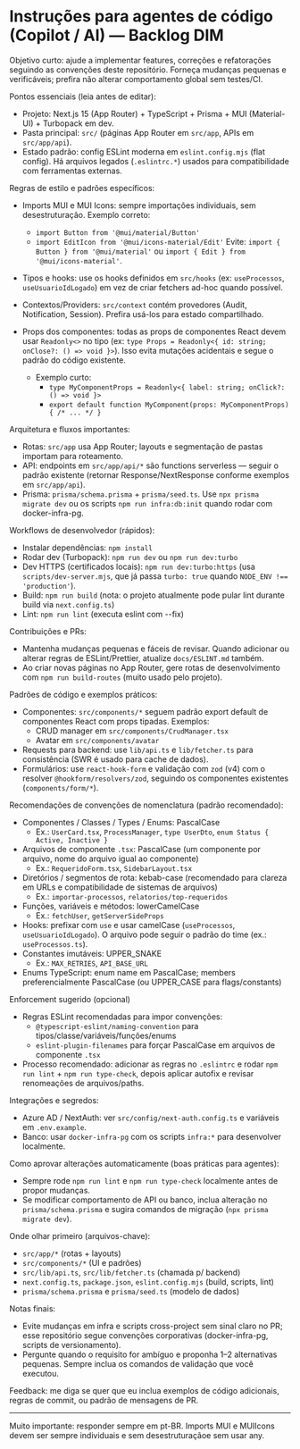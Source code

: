 # Instruções para agentes de código (Copilot / AI) — Backlog DIM

Objetivo curto: ajude a implementar features, correções e refatorações seguindo as convenções deste repositório. Forneça mudanças pequenas e verificáveis; prefira não alterar comportamento global sem testes/CI.

Pontos essenciais (leia antes de editar):

- Projeto: Next.js 15 (App Router) + TypeScript + Prisma + MUI (Material-UI) + Turbopack em dev.
- Pasta principal: `src/` (páginas App Router em `src/app`, APIs em `src/app/api`).
- Estado padrão: config ESLint moderna em `eslint.config.mjs` (flat config). Há arquivos legados (`.eslintrc.*`) usados para compatibilidade com ferramentas externas.

Regras de estilo e padrões específicos:

- Imports MUI e MUI Icons: sempre importações individuais, sem desestruturação. Exemplo correto:
  - `import Button from '@mui/material/Button'`
  - `import EditIcon from '@mui/icons-material/Edit'`
    Evite: `import { Button } from '@mui/material'` ou `import { Edit } from '@mui/icons-material'`.
- Tipos e hooks: use os hooks definidos em `src/hooks` (ex: `useProcessos`, `useUsuarioIdLogado`) em vez de criar fetchers ad-hoc quando possível.
- Contextos/Providers: `src/context` contém provedores (Audit, Notification, Session). Prefira usá-los para estado compartilhado.

- Props dos componentes: todas as props de componentes React devem usar `Readonly<>` no tipo (ex: `type Props = Readonly<{ id: string; onClose?: () => void }>`). Isso evita mutações acidentais e segue o padrão do código existente.
  - Exemplo curto:
    - `type MyComponentProps = Readonly<{ label: string; onClick?: () => void }>`
    - `export default function MyComponent(props: MyComponentProps) { /* ... */ }`

Arquitetura e fluxos importantes:

- Rotas: `src/app` usa App Router; layouts e segmentação de pastas importam para roteamento.
- API: endpoints em `src/app/api/*` são functions serverless — seguir o padrão existente (retornar Response/NextResponse conforme exemplos em `src/app/api`).
- Prisma: `prisma/schema.prisma` + `prisma/seed.ts`. Use `npx prisma migrate dev` ou os scripts `npm run infra:db:init` quando rodar com docker-infra-pg.

Workflows de desenvolvedor (rápidos):

- Instalar dependências: `npm install`
- Rodar dev (Turbopack): `npm run dev` ou `npm run dev:turbo`
- Dev HTTPS (certificados locais): `npm run dev:turbo:https` (usa `scripts/dev-server.mjs`, que já passa `turbo: true` quando `NODE_ENV !== 'production'`).
- Build: `npm run build` (nota: o projeto atualmente pode pular lint durante build via `next.config.ts`)
- Lint: `npm run lint` (executa eslint com --fix)

Contribuições e PRs:

- Mantenha mudanças pequenas e fáceis de revisar. Quando adicionar ou alterar regras de ESLint/Prettier, atualize `docs/ESLINT.md` também.
- Ao criar novas páginas no App Router, gere rotas de desenvolvimento com `npm run build-routes` (muito usado pelo projeto).

Padrões de código e exemplos práticos:

- Componentes: `src/components/*` seguem padrão export default de componentes React com props tipadas. Exemplos:
  - CRUD manager em `src/components/CrudManager.tsx`
  - Avatar em `src/components/avatar`
- Requests para backend: use `lib/api.ts` e `lib/fetcher.ts` para consistência (SWR é usado para cache de dados).
- Formulários: use `react-hook-form` e validação com `zod` (v4) com o resolver `@hookform/resolvers/zod`, seguindo os componentes existentes (`components/form/*`).

Recomendações de convenções de nomenclatura (padrão recomendado):

- Componentes / Classes / Types / Enums: PascalCase
  - Ex.: `UserCard.tsx`, `ProcessManager`, `type UserDto`, `enum Status { Active, Inactive }`
- Arquivos de componente `.tsx`: PascalCase (um componente por arquivo, nome do arquivo igual ao componente)
  - Ex.: `RequeridoForm.tsx`, `SidebarLayout.tsx`
- Diretórios / segmentos de rota: kebab-case (recomendado para clareza em URLs e compatibilidade de sistemas de arquivos)
  - Ex.: `importar-processos`, `relatorios/top-requeridos`
- Funções, variáveis e métodos: lowerCamelCase
  - Ex.: `fetchUser`, `getServerSideProps`
- Hooks: prefixar com `use` e usar camelCase (`useProcessos`, `useUsuarioIdLogado`). O arquivo pode seguir o padrão do time (ex.: `useProcessos.ts`).
- Constantes imutáveis: UPPER_SNAKE
  - Ex.: `MAX_RETRIES`, `API_BASE_URL`
- Enums TypeScript: enum name em PascalCase; members preferencialmente PascalCase (ou UPPER_CASE para flags/constants)

Enforcement sugerido (opcional)

- Regras ESLint recomendadas para impor convenções:
  - `@typescript-eslint/naming-convention` para tipos/classe/variáveis/funções/enums
  - `eslint-plugin-filenames` para forçar PascalCase em arquivos de componente `.tsx`
- Processo recomendado: adicionar as regras no `.eslintrc` e rodar `npm run lint` + `npm run type-check`, depois aplicar autofix e revisar renomeações de arquivos/paths.

Integrações e segredos:

- Azure AD / NextAuth: ver `src/config/next-auth.config.ts` e variáveis em `.env.example`.
- Banco: usar `docker-infra-pg` com os scripts `infra:*` para desenvolver localmente.

Como aprovar alterações automaticamente (boas práticas para agentes):

- Sempre rode `npm run lint` e `npm run type-check` localmente antes de propor mudanças.
- Se modificar comportamento de API ou banco, inclua alteração no `prisma/schema.prisma` e sugira comandos de migração (`npx prisma migrate dev`).

Onde olhar primeiro (arquivos-chave):

- `src/app/*` (rotas + layouts)
- `src/components/*` (UI e padrões)
- `src/lib/api.ts`, `src/lib/fetcher.ts` (chamada p/ backend)
- `next.config.ts`, `package.json`, `eslint.config.mjs` (build, scripts, lint)
- `prisma/schema.prisma` e `prisma/seed.ts` (modelo de dados)

Notas finais:

- Evite mudanças em infra e scripts cross-project sem sinal claro no PR; esse repositório segue convenções corporativas (docker-infra-pg, scripts de versionamento).
- Pergunte quando o requisito for ambíguo e proponha 1–2 alternativas pequenas. Sempre inclua os comandos de validação que você executou.

Feedback: me diga se quer que eu inclua exemplos de código adicionais, regras de commit, ou padrão de mensagens de PR.

---

Muito importante: responder sempre em pt-BR. Imports MUI e MUIIcons devem ser sempre individuais e sem desestruturaçãoe sem usar any.
